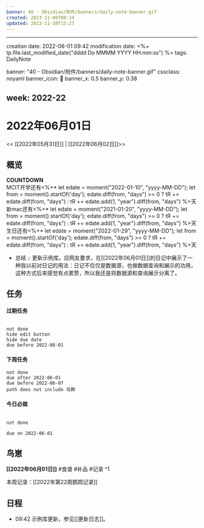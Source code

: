 ```yaml
---
banner: 40 - Obsidian/附件/banners/daily-note-banner.gif
created: 2023-11-06T08:24
updated: 2023-11-10T15:27
---
```

---
creation date: 2022-06-01 09:42
modification date: <%+ tp.file.last_modified_date("dddd Do MMMM YYYY HH:mm:ss") %>
tags: DailyNote

banner: "40 - Obsidian/附件/banners/daily-note-banner.gif"
cssclass: noyaml
banner_icon: 💌
banner_x: 0.5
banner_y: 0.38

week: 2022-22
---

# 2022年06月01日

<< [[2022年05月31日]] | [[2022年06月02日]]>>


## 概览
<p class="stickies";>
<b>COUNTDOWN</b><br>
MCIT开学还有<%+* let edate = moment("2022-01-10", "yyyy-MM-DD"); let from = moment().startOf('day'); edate.diff(from, "days") >= 0 ? tR += edate.diff(from, "days") : tR += edate.add(1, "year").diff(from, "days") %>天</br>
新mac还有<%+* let edate = moment("2021-01-20", "yyyy-MM-DD"); let from = moment().startOf('day'); edate.diff(from, "days") >= 0 ? tR += edate.diff(from, "days") : tR += edate.add(1, "year").diff(from, "days") %>天</br>
生日还有<%+* let edate = moment("2022-01-29", "yyyy-MM-DD"); let from = moment().startOf('day'); edate.diff(from, "days") >= 0 ? tR += edate.diff(from, "days") : tR += edate.add(1, "year").diff(from, "days") %>天</br>
<!-- --- -->
</p>

- 总结 ::  更新示例库。应网友要求，在[[2022年06月01日]]的日记中展示了一种我以前对日记的用法：日记不仅仅是数据源，也做数据查询和展示的功用，这种方式后来感觉有点累赘，所以我还是将数据源和查询展示分离了。

## 任务
#### 过期任务
```tasks

not done
hide edit button
hide due date
due before 2022-06-01

```

#### 下周任务

```tasks
not done
due after 2022-06-01
due before 2022-06-07
path does not include 鸟群
```

#### 今日必做

```tasks

not done

due on 2022-06-01

```


## 鸟崽
**[[2022年06月01日]]**
#食谱 
#补品 
#记录 
^1

本周记录：[[2022年第22周鹦鹉记录]]

## 日程

- 09:42 示例库更新，参见[[更新日志]]。
